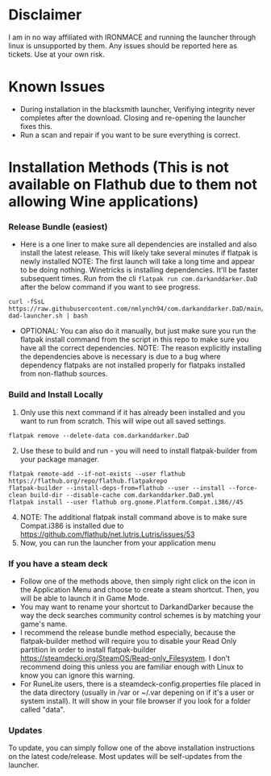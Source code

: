 # Disclaimer
I am in no way affiliated with IRONMACE and running the launcher through linux is unsupported by them. Any issues should be reported here as tickets. Use at your own risk.

# Known Issues
- During installation in the blacksmith launcher, Verifiying integrity never completes after the download. Closing and re-opening the launcher fixes this.
- Run a scan and repair if you want to be sure everything is correct.

# Installation Methods (This is not available on Flathub due to them not allowing Wine applications)
### Release Bundle (easiest)
- Here is a one liner to make sure all dependencies are installed and also install the latest release. This will likely take several minutes if flatpak is newly installed NOTE: The first launch will take a long time and appear to be doing nothing. Winetricks is installing dependencies. It'll be faster subsequent times. Run from the cli `flatpak run com.darkanddarker.DaD` after the below command if you want to see progress.
```
curl -fSsL https://raw.githubusercontent.com/nmlynch94/com.darkanddarker.DaD/main/install-dad-launcher.sh | bash
```
- OPTIONAL: You can also do it manually, but just make sure you run the flatpak install command from the script in this repo to make sure you have all the correct dependencies.
NOTE: The reason explicitly installing the dependencies above is necessary is due to a bug where dependency flatpaks are not installed properly for flatpaks installed from non-flathub sources. 

### Build and Install Locally

1. Only use this next command if it has already been installed and you want to run from scratch. This will wipe out all saved settings.
```
flatpak remove --delete-data com.darkanddarker.DaD
```

2. Use these to build and run - you will need to install flatpak-builder from your package manager.
```
flatpak remote-add --if-not-exists --user flathub https://flathub.org/repo/flathub.flatpakrepo
flatpak-builder --install-deps-from=flathub --user --install --force-clean build-dir --disable-cache com.darkanddarker.DaD.yml
flatpak install --user flathub org.gnome.Platform.Compat.i386//45
```
4. NOTE: The additional flatpak install command above is to make sure Compat.i386 is installed due to https://github.com/flathub/net.lutris.Lutris/issues/53
5. Now, you can run the launcher from your application menu

### If you have a steam deck
- Follow one of the methods above, then simply right click on the icon in the Application Menu and choose to create a steam shortcut. Then, you will be able to launch it in Game Mode.
- You may want to rename your shortcut to DarkandDarker because the way the deck searches community control schemes is by matching your game's name.
- I recommend the release bundle method especially, because the flatpak-builder method will require you to disable your Read Only partition in order to install flatpak-builder https://steamdecki.org/SteamOS/Read-only_Filesystem. I don't recommend doing this unless you are familiar enough with Linux to know you can ignore this warning.
- For RuneLite users, there is a steamdeck-config.properties file placed in the data directory (usually in /var or ~/.var depening on if it's a user or system install). It will show in your file browser if you look for a folder called "data".

### Updates
To update, you can simply follow one of the above installation instructions on the latest code/release. Most updates will be self-updates from the launcher.

